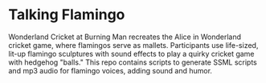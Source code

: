 # Talking Flamingo
 Wonderland Cricket at Burning Man recreates the Alice in Wonderland cricket game, where flamingos serve as mallets. Participants use life-sized, lit-up flamingo sculptures with sound effects to play a quirky cricket game with hedgehog "balls." This repo contains scripts to generate SSML scripts and mp3 audio for flamingo voices, adding sound and humor.
